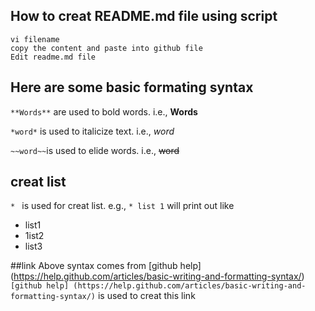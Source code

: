 ## How to creat README.md file using script 

```
vi filename
copy the content and paste into github file
Edit readme.md file

````
## Here are some basic formating syntax

`**Words**` are used to bold words. i.e., **Words**

`*word*` is used to italicize text. i.e., *word*

`~~word~~`is used to  elide  words. i.e., ~~word~~

## creat list 
`* ` is used for creat list. e.g., `* list 1` will print out like
* list1
* 1ist2
* list3

##link
Above syntax comes from [github help] (https://help.github.com/articles/basic-writing-and-formatting-syntax/)
`[github help] (https://help.github.com/articles/basic-writing-and-formatting-syntax/)` is used to creat this link
